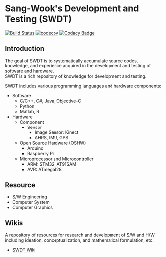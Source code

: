 # Sang-Wook's Development and Testing (SWDT)

[![Build Status](https://travis-ci.org/sangwook236/SWDT.svg?branch=master)](https://travis-ci.org/sangwook236/SWDT)
[![codecov](https://codecov.io/gh/sangwook236/SWDT/branch/master/graph/badge.svg)](https://codecov.io/gh/sangwook236/SWDT)
[![Codacy Badge](https://api.codacy.com/project/badge/Grade/1bfeed75ed55438b806c337ee88206d2)](https://www.codacy.com/app/sangwook236/SWDT?utm_source=github.com&amp;utm_medium=referral&amp;utm_content=sangwook236/SWDT&amp;utm_campaign=Badge_Grade)

## Introduction

The goal of SWDT is to systematically accumulate source codes, knowledge, and experience acquired in the development and testing of software and hardware. <br />
SWDT is a rich repository of knowledge for development and testing.

SWDT includes various programming languages and hardware components:
- Software
  - C/C++, C#, Java, Objective-C
  - Python
  - Matlab, R
- Hardware
  - Component
    - Sensor
      - Image Sensor: Kinect
      - AHRS, IMU, GPS
  - Open Source Hardware (OSHW)
    - Arduino
    - Raspberry Pi
  - Microprocessor and Microcontroller
    - ARM: STM32, AT91SAM
    - AVR: ATmega128

## Resource

* S/W Engineering
* Computer System
* Computer Graphics

## Wikis

A repository of resources for research and development of S/W and H/W including ideation, conceptualization, and mathematical formulation, etc.
- [SWDT Wiki](https://github.com/sangwook236/SWDT/wiki/Home)

